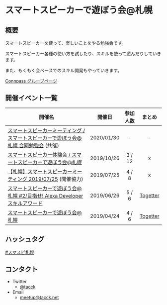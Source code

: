 # スマートスピーカーで遊ぼう会@札幌

## 概要

スマートスピーカーを使って、楽しいことをやる勉強会です。

スマートスピーカー各種の使い方を試したり、スキルを使って遊んだりしていきます。

また、もくもく会ベースでのスキル開発もやっていきます。

[Connpass グループページ](https://play-smaspi-sap.connpass.com/)

## 開催イベント一覧

| 開催名                                                                                                             |   開催日   | 参加人数 |                   まとめ                    |
| ------------------------------------------------------------------------------------------------------------------ | :--------: | :------: | :-----------------------------------------: |
| [スマートスピーカーミーティング / スマートスピーカーで遊ぼう会@札幌 合同勉強会](https://play-smaspi-sap.connpass.com/event/159267/) (共催) | 2020/01/30 |    -     |                      -                      |
| [スマートスピーカー体験会 / スマートスピーカーで遊ぼう会@札幌](https://play-smaspi-sap.connpass.com/event/138571/) | 2019/10/26 |  3 / 12  |                      x                      |
| [【札幌】スマートスピーカーミーティング 2019/07/25](https://sapporo-gaomar.connpass.com/event/139400/) (開催協力)  | 2019/07/25 |  4 / 8   |                      x                      |
| [スマートスピーカーで遊ぼう会@札幌 #2/目指せ! Alexa Developer スキルアワード](https://togetter.com/li/1370800)     | 2019/06/26 |  5 / 6   | [Togetter](https://togetter.com/li/1287141) |
| [スマートスピーカーで遊ぼう会@札幌](https://play-smaspi-sap.connpass.com/event/125341/)                            | 2019/04/24 |  4 / 6   | [Togetter](https://togetter.com/li/1341432) |

## ハッシュタグ

[#スマスピ札幌](https://twitter.com/search?q=%23%E3%82%86%E3%82%8BWeb%E6%9C%AD%E5%B9%8C)


## コンタクト

* Twitter
  * [@tacck](https://twitter.com/tacck)
* Email
  * [meetup@tacck.net](mailto:meetup@tacck.net)
